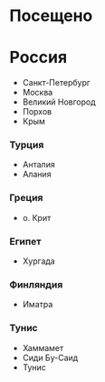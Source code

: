 # Посещено

# Россия
- Санкт-Петербург
- Москва
- Великий Новгород
- Порхов
- Крым

### Турция
- Анталия
- Алания
### Греция
- о. Крит
### Египет
- Хургада
### Финляндия
- Иматра
### Тунис
- Хаммамет
- Сиди Бу-Саид
- Тунис